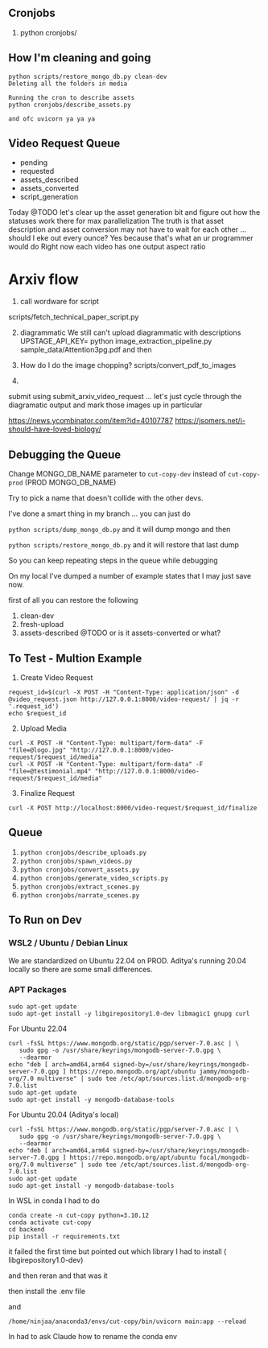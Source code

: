 ## Cronjobs

1. python cronjobs/

## How I'm cleaning and going

```
python scripts/restore_mongo_db.py clean-dev
Deleting all the folders in media

Running the cron to describe assets
python cronjobs/describe_assets.py

and ofc uvicorn ya ya ya
```

## Video Request Queue

- pending
- requested
- assets_described
- assets_converted
- script_generation

Today @TODO let's clear up the asset generation bit and figure out how the statuses work there for max parallelization
The truth is that asset description and asset conversion may not have to wait for each other ... should I eke out every ounce? Yes because that's what an ur programmer would do
Right now each video has one output aspect ratio



# Arxiv flow

1. call wordware for script

scripts/fetch_technical_paper_script.py

2. diagrammatic
We still can't upload diagrammatic with descriptions
UPSTAGE_API_KEY= python image_extraction_pipeline.py sample_data/Attention3pg.pdf
and then

3. How do I do the image chopping? 
scripts/convert_pdf_to_images

4. 
submit using submit_arxiv_video_request ... let's just cycle through the diagramatic output and mark those images up in particular


https://news.ycombinator.com/item?id=40107787
https://jsomers.net/i-should-have-loved-biology/



## Debugging the Queue

Change MONGO_DB_NAME parameter to `cut-copy-dev` instead of `cut-copy-prod` (PROD MONGO_DB_NAME)

Try to pick a name that doesn't collide with the other devs.

I've done a smart thing in my branch ... you can just do 

`python scripts/dump_mongo_db.py` and it will dump mongo and then 

`python scripts/restore_mongo_db.py` and it will restore that last dump

So you can keep repeating steps in the queue while debugging

On my local I've dumped a number of example states that I may just save now.

first of all you can restore the following
1. clean-dev
1. fresh-upload
1. assets-described @TODO or is it assets-converted or what?

## To Test - Multion Example
1. Create Video Request
```
request_id=$(curl -X POST -H "Content-Type: application/json" -d @video_request.json http://127.0.0.1:8000/video-request/ | jq -r '.request_id')
echo $request_id
```
2. Upload Media
```
curl -X POST -H "Content-Type: multipart/form-data" -F "file=@logo.jpg" "http://127.0.0.1:8000/video-request/$request_id/media"
curl -X POST -H "Content-Type: multipart/form-data" -F "file=@testimonial.mp4" "http://127.0.0.1:8000/video-request/$request_id/media"
```
3. Finalize Request
```
curl -X POST http://localhost:8000/video-request/$request_id/finalize
```


## Queue

1. `python cronjobs/describe_uploads.py`
1. `python cronjobs/spawn_videos.py`
1. `python cronjobs/convert_assets.py`
1. `python cronjobs/generate_video_scripts.py`
1. `python cronjobs/extract_scenes.py`
1. `python cronjobs/narrate_scenes.py`


## To Run on Dev

### WSL2 / Ubuntu / Debian Linux

We are standardized on Ubuntu 22.04 on PROD. Aditya's running 20.04 locally so there are some small differences.

### APT Packages

```
sudo apt-get update
sudo apt-get install -y libgirepository1.0-dev libmagic1 gnupg curl
```

For Ubuntu 22.04
```
curl -fsSL https://www.mongodb.org/static/pgp/server-7.0.asc | \
   sudo gpg -o /usr/share/keyrings/mongodb-server-7.0.gpg \
   --dearmor
echo "deb [ arch=amd64,arm64 signed-by=/usr/share/keyrings/mongodb-server-7.0.gpg ] https://repo.mongodb.org/apt/ubuntu jammy/mongodb-org/7.0 multiverse" | sudo tee /etc/apt/sources.list.d/mongodb-org-7.0.list
sudo apt-get update
sudo apt-get install -y mongodb-database-tools
```

For Ubuntu 20.04 (Aditya's local)
```
curl -fsSL https://www.mongodb.org/static/pgp/server-7.0.asc | \
   sudo gpg -o /usr/share/keyrings/mongodb-server-7.0.gpg \
   --dearmor
echo "deb [ arch=amd64,arm64 signed-by=/usr/share/keyrings/mongodb-server-7.0.gpg ] https://repo.mongodb.org/apt/ubuntu focal/mongodb-org/7.0 multiverse" | sudo tee /etc/apt/sources.list.d/mongodb-org-7.0.list
sudo apt-get update
sudo apt-get install -y mongodb-database-tools

```

In WSL in conda I had to do 

```
conda create -n cut-copy python=3.10.12
conda activate cut-copy
cd backend
pip install -r requirements.txt
```
it failed the first time but pointed out which library I had to install ( libgirepository1.0-dev)

and then reran and that was it

then install the .env file

and
```
/home/ninjaa/anaconda3/envs/cut-copy/bin/uvicorn main:app --reload
```

In had to ask Claude how to rename the conda env


